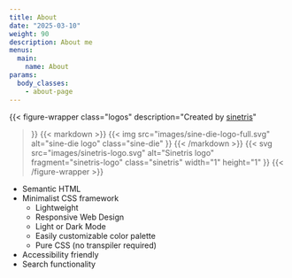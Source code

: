 ```yaml
---
title: About
date: "2025-03-10"
weight: 90
description: About me
menus:
  main:
    name: About
params:
  body_classes:
    - about-page
---
```


{{< figure-wrapper
  class="logos"
  description="Created by [sinetris](https://sinetris.info)"
>}}
{{< markdown >}}
{{< img
  src="images/sine-die-logo-full.svg"
  alt="sine-die logo"
  class="sine-die"
>}}
{{< /markdown >}}
{{< svg
  src="images/sinetris-logo.svg"
  alt="Sinetris logo"
  fragment="sinetris-logo"
  class="sinetris"
  width="1"
  height="1"
>}}
{{< /figure-wrapper >}}

- Semantic HTML
- Minimalist CSS framework
  - Lightweight
  - Responsive Web Design
  - Light or Dark Mode
  - Easily customizable color palette
  - Pure CSS (no transpiler required)
- Accessibility friendly
- Search functionality
